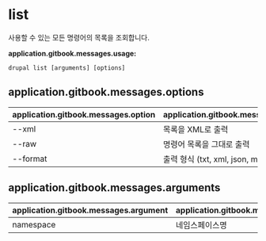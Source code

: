 # list
사용할 수 있는 모든 명령어의 목록을 조회합니다.

**application.gitbook.messages.usage:**
```
drupal list [arguments] [options]
```

## application.gitbook.messages.options
application.gitbook.messages.option | application.gitbook.messages.details
-------|-------------
--xml | 목록을 XML로 출력
--raw | 명령어 목록을 그대로 출력
--format | 출력 형식 (txt, xml, json, md)

## application.gitbook.messages.arguments
application.gitbook.messages.argument | application.gitbook.messages.details
---------|-------------
namespace | 네임스페이스명

